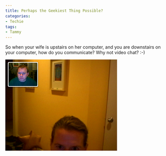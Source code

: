 ```yaml
---
title: Perhaps the Geekiest Thing Possible?
categories:
- Techie
tags:
- Tammy
---
```


So when your wife is upstairs on her computer, and you are downstairs on your computer, how do you communicate? Why not video chat? :-)


![Local Videoconference](/assets/posts/2006/video-local1.png)
